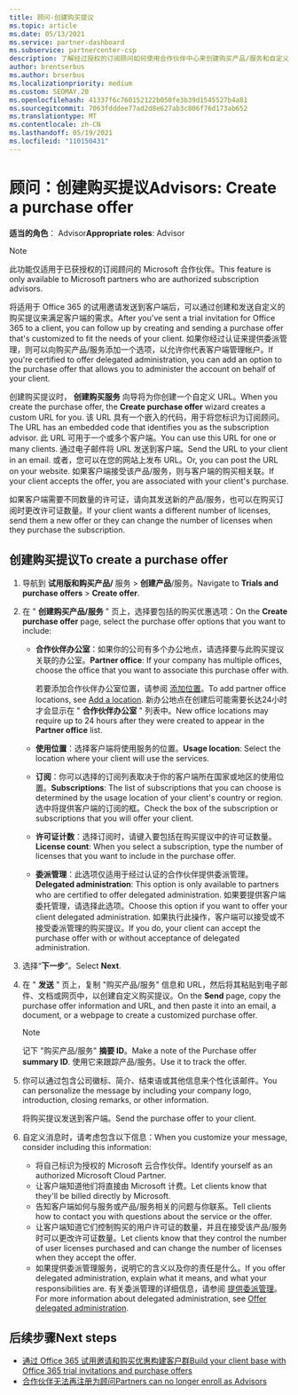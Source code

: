 ```yaml
---
title: 顾问-创建购买提议
ms.topic: article
ms.date: 05/13/2021
ms.service: partner-dashboard
ms.subservice: partnercenter-csp
description: 了解经过授权的订阅顾问如何使用合作伙伴中心来创建购买产品/服务和自定义 URL，使其包含在 Office 365 试用邀请中。
author: brentserbus
ms.author: brserbus
ms.localizationpriority: medium
ms.custom: SEOMAY.20
ms.openlocfilehash: 41337f6c760152122b050fe3b39d1545527b4a81
ms.sourcegitcommit: 7063fdddee77ad2d8e627ab3c806f76d173ab652
ms.translationtype: MT
ms.contentlocale: zh-CN
ms.lasthandoff: 05/19/2021
ms.locfileid: "110150431"
---
```

# <a name="advisors-create-a-purchase-offer"></a><span data-ttu-id="b932e-103">顾问：创建购买提议</span><span class="sxs-lookup"><span data-stu-id="b932e-103">Advisors: Create a purchase offer</span></span>

 
<span data-ttu-id="b932e-104">**适当的角色**： Advisor</span><span class="sxs-lookup"><span data-stu-id="b932e-104">**Appropriate roles**: Advisor</span></span>


> [!NOTE]
> <span data-ttu-id="b932e-105">此功能仅适用于已获授权的订阅顾问的 Microsoft 合作伙伴。</span><span class="sxs-lookup"><span data-stu-id="b932e-105">This feature is only available to Microsoft partners who are authorized subscription advisors.</span></span>

<span data-ttu-id="b932e-106">将适用于 Office 365 的试用邀请发送到客户端后，可以通过创建和发送自定义的购买提议来满足客户端的需求。</span><span class="sxs-lookup"><span data-stu-id="b932e-106">After you've sent a trial invitation for Office 365 to a client, you can follow up by creating and sending a purchase offer that's customized to fit the needs of your client.</span></span> <span data-ttu-id="b932e-107">如果你经过认证来提供委派管理，则可以向购买产品/服务添加一个选项，以允许你代表客户端管理帐户。</span><span class="sxs-lookup"><span data-stu-id="b932e-107">If you're certified to offer delegated administration, you can add an option to the purchase offer that allows you to administer the account on behalf of your client.</span></span>

<span data-ttu-id="b932e-108">创建购买提议时， **创建购买服务** 向导将为你创建一个自定义 URL。</span><span class="sxs-lookup"><span data-stu-id="b932e-108">When you create the purchase offer, the **Create purchase offer** wizard creates a custom URL for you.</span></span> <span data-ttu-id="b932e-109">该 URL 具有一个嵌入的代码，用于将您标识为订阅顾问。</span><span class="sxs-lookup"><span data-stu-id="b932e-109">The URL has an embedded code that identifies you as the subscription advisor.</span></span> <span data-ttu-id="b932e-110">此 URL 可用于一个或多个客户端。</span><span class="sxs-lookup"><span data-stu-id="b932e-110">You can use this URL for one or many clients.</span></span> <span data-ttu-id="b932e-111">通过电子邮件将 URL 发送到客户端。</span><span class="sxs-lookup"><span data-stu-id="b932e-111">Send the URL to your client in an email.</span></span> <span data-ttu-id="b932e-112">或者，您可以在您的网站上发布 URL。</span><span class="sxs-lookup"><span data-stu-id="b932e-112">Or, you can post the URL on your website.</span></span> <span data-ttu-id="b932e-113">如果客户端接受该产品/服务，则与客户端的购买相关联。</span><span class="sxs-lookup"><span data-stu-id="b932e-113">If your client accepts the offer, you are associated with your client's purchase.</span></span>

<span data-ttu-id="b932e-114">如果客户端需要不同数量的许可证，请向其发送新的产品/服务，也可以在购买订阅时更改许可证数量。</span><span class="sxs-lookup"><span data-stu-id="b932e-114">If your client wants a different number of licenses, send them a new offer or they can change the number of licenses when they purchase the subscription.</span></span>

## <a name="to-create-a-purchase-offer"></a><span data-ttu-id="b932e-115">创建购买提议</span><span class="sxs-lookup"><span data-stu-id="b932e-115">To create a purchase offer</span></span>

1. <span data-ttu-id="b932e-116">导航到 **试用版和购买产品/** 服务  >  **创建产品**/服务。</span><span class="sxs-lookup"><span data-stu-id="b932e-116">Navigate to **Trials and purchase offers** > **Create offer**.</span></span>

2. <span data-ttu-id="b932e-117">在 " **创建购买产品/服务** " 页上，选择要包括的购买优惠选项：</span><span class="sxs-lookup"><span data-stu-id="b932e-117">On the **Create purchase offer** page, select the purchase offer options that you want to include:</span></span>

    - <span data-ttu-id="b932e-118">**合作伙伴办公室**：如果你的公司有多个办公地点，请选择要与此购买提议关联的办公室。</span><span class="sxs-lookup"><span data-stu-id="b932e-118">**Partner office**: If your company has multiple offices, choose the office that you want to associate this purchase offer with.</span></span>

        <span data-ttu-id="b932e-119">若要添加合作伙伴办公室位置，请参阅 [添加位置](manage-locations.md)。</span><span class="sxs-lookup"><span data-stu-id="b932e-119">To add partner office locations, see [Add a location](manage-locations.md).</span></span> <span data-ttu-id="b932e-120">新办公地点在创建后可能需要长达24小时才会显示在 " **合作伙伴办公室** " 列表中。</span><span class="sxs-lookup"><span data-stu-id="b932e-120">New office locations may require up to 24 hours after they were created to appear in the **Partner office** list.</span></span>

    - <span data-ttu-id="b932e-121">**使用位置**：选择客户端将使用服务的位置。</span><span class="sxs-lookup"><span data-stu-id="b932e-121">**Usage location**: Select the location where your client will use the services.</span></span>
    - <span data-ttu-id="b932e-122">**订阅**：你可以选择的订阅列表取决于你的客户端所在国家或地区的使用位置。</span><span class="sxs-lookup"><span data-stu-id="b932e-122">**Subscriptions**: The list of subscriptions that you can choose is determined by the usage location of your client's country or region.</span></span> <span data-ttu-id="b932e-123">选中将提供客户端的订阅的框。</span><span class="sxs-lookup"><span data-stu-id="b932e-123">Check the box of the subscription or subscriptions that you will offer your client.</span></span>
    - <span data-ttu-id="b932e-124">**许可证计数**：选择订阅时，请键入要包括在购买提议中的许可证数量。</span><span class="sxs-lookup"><span data-stu-id="b932e-124">**License count**: When you select a subscription, type the number of licenses that you want to include in the purchase offer.</span></span>
    - <span data-ttu-id="b932e-125">**委派管理**：此选项仅适用于经过认证的合作伙伴提供委派管理。</span><span class="sxs-lookup"><span data-stu-id="b932e-125">**Delegated administration**: This option is only available to partners who are certified to offer delegated administration.</span></span> <span data-ttu-id="b932e-126">如果要提供客户端委托管理，请选择此选项。</span><span class="sxs-lookup"><span data-stu-id="b932e-126">Choose this option if you want to offer your client delegated administration.</span></span> <span data-ttu-id="b932e-127">如果执行此操作，客户端可以接受或不接受委派管理的购买提议。</span><span class="sxs-lookup"><span data-stu-id="b932e-127">If you do, your client can accept the purchase offer with or without acceptance of delegated administration.</span></span>

3. <span data-ttu-id="b932e-128">选择“**下一步**”。</span><span class="sxs-lookup"><span data-stu-id="b932e-128">Select **Next**.</span></span>

4. <span data-ttu-id="b932e-129">在 " **发送** " 页上，复制 "购买产品/服务" 信息和 URL，然后将其粘贴到电子邮件、文档或网页中，以创建自定义购买提议。</span><span class="sxs-lookup"><span data-stu-id="b932e-129">On the **Send** page, copy the purchase offer information and URL, and then paste it into an email, a document, or a webpage to create a customized purchase offer.</span></span>

    > [!NOTE]
    > <span data-ttu-id="b932e-130">记下 "购买产品/服务" **摘要 ID**。</span><span class="sxs-lookup"><span data-stu-id="b932e-130">Make a note of the Purchase offer **summary ID**.</span></span> <span data-ttu-id="b932e-131">使用它来跟踪产品/服务。</span><span class="sxs-lookup"><span data-stu-id="b932e-131">Use it to track the offer.</span></span>

5. <span data-ttu-id="b932e-132">你可以通过包含公司徽标、简介、结束语或其他信息来个性化该邮件。</span><span class="sxs-lookup"><span data-stu-id="b932e-132">You can personalize the message by including your company logo, introduction, closing remarks, or other information.</span></span>

    <span data-ttu-id="b932e-133">将购买提议发送到客户端。</span><span class="sxs-lookup"><span data-stu-id="b932e-133">Send the purchase offer to your client.</span></span>

6. <span data-ttu-id="b932e-134">自定义消息时，请考虑包含以下信息：</span><span class="sxs-lookup"><span data-stu-id="b932e-134">When you customize your message, consider including this information:</span></span>

    - <span data-ttu-id="b932e-135">将自己标识为授权的 Microsoft 云合作伙伴。</span><span class="sxs-lookup"><span data-stu-id="b932e-135">Identify yourself as an authorized Microsoft Cloud Partner.</span></span>
    - <span data-ttu-id="b932e-136">让客户端知道他们将直接由 Microsoft 计费。</span><span class="sxs-lookup"><span data-stu-id="b932e-136">Let clients know that they'll be billed directly by Microsoft.</span></span>
    - <span data-ttu-id="b932e-137">告知客户端如何与服务或产品/服务相关的问题与你联系。</span><span class="sxs-lookup"><span data-stu-id="b932e-137">Tell clients how to contact you with questions about the service or the offer.</span></span>
    - <span data-ttu-id="b932e-138">让客户端知道它们控制购买的用户许可证的数量，并且在接受该产品/服务时可以更改许可证数量。</span><span class="sxs-lookup"><span data-stu-id="b932e-138">Let clients know that they control the number of user licenses purchased and can change the number of licenses when they accept the offer.</span></span>
    - <span data-ttu-id="b932e-139">如果提供委派管理服务，说明它的含义以及你的责任是什么。</span><span class="sxs-lookup"><span data-stu-id="b932e-139">If you offer delegated administration, explain what it means, and what your responsibilities are.</span></span> <span data-ttu-id="b932e-140">有关委派管理的详细信息，请参阅 [提供委派管理](customers-revoke-admin-privileges.md)。</span><span class="sxs-lookup"><span data-stu-id="b932e-140">For more information about delegated administration, see [Offer delegated administration](customers-revoke-admin-privileges.md).</span></span>

## <a name="next-steps"></a><span data-ttu-id="b932e-141">后续步骤</span><span class="sxs-lookup"><span data-stu-id="b932e-141">Next steps</span></span>

- [<span data-ttu-id="b932e-142">通过 Office 365 试用邀请和购买优惠构建客户群</span><span class="sxs-lookup"><span data-stu-id="b932e-142">Build your client base with Office 365 trial invitations and purchase offers</span></span>](advisors-build-your-business.md)
- [<span data-ttu-id="b932e-143">合作伙伴无法再注册为顾问</span><span class="sxs-lookup"><span data-stu-id="b932e-143">Partners can no longer enroll as Advisors</span></span>](advisors-no-csp.md)